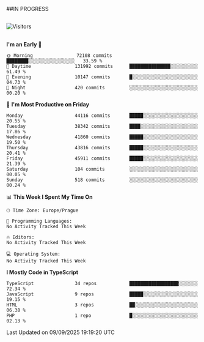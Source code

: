 ##IN PROGRESS
##
![Visitors](https://komarev.com/ghpvc/?username=petrbui&style=for-the-badge&label=Visitors+👀)



##
<!--
[![My GitHub stats](https://github-readme-stats.vercel.app/api?username=petrbui&theme=github_dark)](https://github.com/anuraghazra/github-readme-stats)

[![My wakatime stats](https://github-readme-stats.vercel.app/api/wakatime?username=petrbui&theme=github_dark)](https://github.com/anuraghazra/github-readme-stats)
-->
<!--START_SECTION:waka-->
**I'm an Early 🐤** 

```text
🌞 Morning                72108 commits       ████████░░░░░░░░░░░░░░░░░   33.59 % 
🌆 Daytime                131992 commits      ███████████████░░░░░░░░░░   61.49 % 
🌃 Evening                10147 commits       █░░░░░░░░░░░░░░░░░░░░░░░░   04.73 % 
🌙 Night                  420 commits         ░░░░░░░░░░░░░░░░░░░░░░░░░   00.20 % 
```
📅 **I'm Most Productive on Friday** 

```text
Monday                   44116 commits       █████░░░░░░░░░░░░░░░░░░░░   20.55 % 
Tuesday                  38342 commits       ████░░░░░░░░░░░░░░░░░░░░░   17.86 % 
Wednesday                41860 commits       █████░░░░░░░░░░░░░░░░░░░░   19.50 % 
Thursday                 43816 commits       █████░░░░░░░░░░░░░░░░░░░░   20.41 % 
Friday                   45911 commits       █████░░░░░░░░░░░░░░░░░░░░   21.39 % 
Saturday                 104 commits         ░░░░░░░░░░░░░░░░░░░░░░░░░   00.05 % 
Sunday                   518 commits         ░░░░░░░░░░░░░░░░░░░░░░░░░   00.24 % 
```


📊 **This Week I Spent My Time On** 

```text
🕑︎ Time Zone: Europe/Prague

💬 Programming Languages: 
No Activity Tracked This Week

🔥 Editors: 
No Activity Tracked This Week

💻 Operating System: 
No Activity Tracked This Week
```

**I Mostly Code in TypeScript** 

```text
TypeScript               34 repos            ██████████████████░░░░░░░   72.34 % 
JavaScript               9 repos             █████░░░░░░░░░░░░░░░░░░░░   19.15 % 
HTML                     3 repos             ██░░░░░░░░░░░░░░░░░░░░░░░   06.38 % 
PHP                      1 repo              █░░░░░░░░░░░░░░░░░░░░░░░░   02.13 % 
```




 Last Updated on 09/09/2025 19:19:20 UTC
<!--END_SECTION:waka-->
